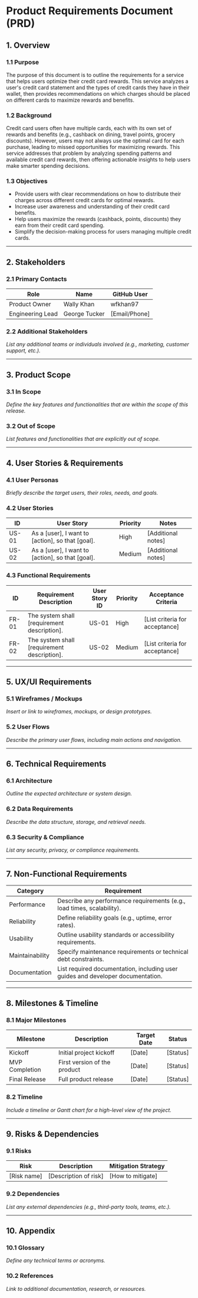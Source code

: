 # Product Requirements Document (PRD)

## 1. Overview

### 1.1 Purpose
The purpose of this document is to outline the requirements for a service that helps users optimize their credit card rewards. This service analyzes a user's credit card statement and the types of credit cards they have in their wallet, then provides recommendations on which charges should be placed on different cards to maximize rewards and benefits.

### 1.2 Background
Credit card users often have multiple cards, each with its own set of rewards and benefits (e.g., cashback on dining, travel points, grocery discounts). However, users may not always use the optimal card for each purchase, leading to missed opportunities for maximizing rewards. This service addresses that problem by analyzing spending patterns and available credit card rewards, then offering actionable insights to help users make smarter spending decisions.

### 1.3 Objectives
- Provide users with clear recommendations on how to distribute their charges across different credit cards for optimal rewards.
- Increase user awareness and understanding of their credit card benefits.
- Help users maximize the rewards (cashback, points, discounts) they earn from their credit card spending.
- Simplify the decision-making process for users managing multiple credit cards.

---

## 2. Stakeholders

### 2.1 Primary Contacts
| Role           | Name           | GitHub User |
|----------------|----------------|----------------------|
| Product Owner  | Wally Khan       | wfkhan97       |
| Engineering Lead | George Tucker       | [Email/Phone]       |

### 2.2 Additional Stakeholders
*List any additional teams or individuals involved (e.g., marketing, customer support, etc.).*

---

## 3. Product Scope

### 3.1 In Scope
*Define the key features and functionalities that are within the scope of this release.*

### 3.2 Out of Scope
*List features and functionalities that are explicitly out of scope.*

---

## 4. User Stories & Requirements

### 4.1 User Personas
*Briefly describe the target users, their roles, needs, and goals.*

### 4.2 User Stories
| ID   | User Story                                        | Priority | Notes             |
|------|---------------------------------------------------|----------|-------------------|
| US-01| As a [user], I want to [action], so that [goal]. | High     | [Additional notes]|
| US-02| As a [user], I want to [action], so that [goal]. | Medium   | [Additional notes]|

### 4.3 Functional Requirements
| ID    | Requirement Description                            | User Story ID | Priority | Acceptance Criteria                       |
|-------|----------------------------------------------------|---------------|----------|-------------------------------------------|
| FR-01 | The system shall [requirement description].       | US-01         | High      | [List criteria for acceptance]            |
| FR-02 | The system shall [requirement description].       | US-02         | Medium    | [List criteria for acceptance]            |

---

## 5. UX/UI Requirements

### 5.1 Wireframes / Mockups
*Insert or link to wireframes, mockups, or design prototypes.*

### 5.2 User Flows
*Describe the primary user flows, including main actions and navigation.*

---

## 6. Technical Requirements

### 6.1 Architecture
*Outline the expected architecture or system design.*

### 6.2 Data Requirements
*Describe the data structure, storage, and retrieval needs.*

### 6.3 Security & Compliance
*List any security, privacy, or compliance requirements.*

---

## 7. Non-Functional Requirements

| Category             | Requirement                                             |
|----------------------|---------------------------------------------------------|
| Performance          | Describe any performance requirements (e.g., load times, scalability). |
| Reliability          | Define reliability goals (e.g., uptime, error rates).   |
| Usability            | Outline usability standards or accessibility requirements. |
| Maintainability      | Specify maintenance requirements or technical debt constraints. |
| Documentation        | List required documentation, including user guides and developer documentation. |

---

## 8. Milestones & Timeline

### 8.1 Major Milestones
| Milestone           | Description                   | Target Date | Status |
|---------------------|-------------------------------|-------------|--------|
| Kickoff             | Initial project kickoff       | [Date]      | [Status]|
| MVP Completion      | First version of the product  | [Date]      | [Status]|
| Final Release       | Full product release          | [Date]      | [Status]|

### 8.2 Timeline
*Include a timeline or Gantt chart for a high-level view of the project.*

---

## 9. Risks & Dependencies

### 9.1 Risks
| Risk                 | Description                                     | Mitigation Strategy                      |
|----------------------|-------------------------------------------------|------------------------------------------|
| [Risk name]          | [Description of risk]                           | [How to mitigate]                        |

### 9.2 Dependencies
*List any external dependencies (e.g., third-party tools, teams, etc.).*

---

## 10. Appendix

### 10.1 Glossary
*Define any technical terms or acronyms.*

### 10.2 References
*Link to additional documentation, research, or resources.*
